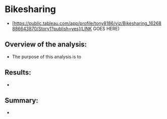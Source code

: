 # Bikesharing
  - [https://public.tableau.com/app/profile/tony8186/viz/Bikesharing_16268886643870/Story1?publish=yes](LINK GOES HERE)
## Overview of the analysis:
  - The purpose of this analysis is to 
## Results:
  - 
## Summary:
  - 
